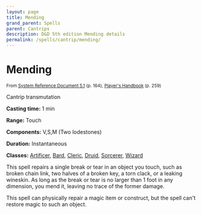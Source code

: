 ```yaml
---
layout: page
title: Mending
grand_parent: Spells
parent: Cantrips 
description: D&D 5th edition Mending details
permalink: /spells/cantrip/mending/
---
```


# Mending

<small>From <a target="_blank" href="https://media.wizards.com/2016/downloads/DND/SRD-OGL_V5.1.pdf">System Reference Document 5.1</a> (p. 164), <a target="_blank" href="https://dnd.wizards.com/products/tabletop-games/rpg-products/rpg_playershandbook">Player's Handbook</a> (p. 259)</small>


Cantrip transmutation

**Casting time:** 1 min

**Range:** Touch

**Components:** V,S,M (Two lodestones)

**Duration:** Instantaneous

**Classes:** [Artificer](/classes/artificer/), [Bard](/classes/bard/), [Cleric](/classes/cleric/), [Druid](/classes/druid/), [Sorcerer](/classes/sorcerer/), [Wizard](/classes/wizard/)

This spell repairs a single break or tear in an object you touch, such as broken chain link, two halves of a broken key, a torn clack, or a leaking wineskin. As long as the break or tear is no larger than 1 foot in any dimension, you mend it, leaving no trace of the former damage.

   This spell can physically repair a magic item or construct, but the spell can't restore magic to such an object.